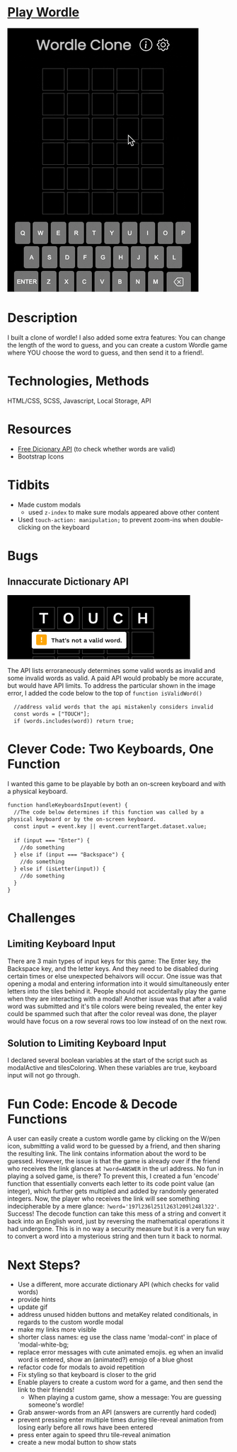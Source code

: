 # [Play Wordle](https://bestwordle.netlify.app/)

![wordle gif](./github-images/wordle-demo-1.gif)

# Description

I built a clone of wordle! I also added some extra features: You can change the length of the word to guess, and you can create a custom Wordle game where YOU choose the word to guess, and then send it to a friend!.

# Technologies, Methods

HTML/CSS, SCSS, Javascript, Local Storage, API

# Resources

- [Free Dicionary API](https://dictionaryapi.dev/) (to check whether words are valid)
- Bootstrap Icons

# Tidbits

- Made custom modals
  - used `z-index` to make sure modals appeared above other content
- Used `touch-action: manipulation;` to prevent zoom-ins when double-clicking on the keyboard

# Bugs

## Innaccurate Dictionary API

![invalid word](./github-images/bug-not-a-valid-word.png)

The API lists erroraneously determines some valid words as invalid and some invalid words as valid. A paid API would probably be more accurate, but would have API limits. To address the particular shown in the image error, I added the code below to the top of `function isValidWord()`

```
  //address valid words that the api mistakenly considers invalid
  const words = ["TOUCH"];
  if (words.includes(word)) return true;

```

# Clever Code: Two Keyboards, One Function

I wanted this game to be playable by both an on-screen keyboard and with a physical keyboard.

```
function handleKeyboardsInput(event) {
  //The code below determines if this function was called by a physical keyboard or by the on-screen keyboard.
  const input = event.key || event.currentTarget.dataset.value;

  if (input === "Enter") {
    //do something
  } else if (input === "Backspace") {
    //do something
  } else if (isLetter(input)) {
    //do something
  }
}
```

# Challenges

## Limiting Keyboard Input

There are 3 main types of input keys for this game: The Enter key, the Backspace key, and the letter keys. And they need to be disabled during certain times or else unexpected behaivors will occur. One issue was that opening a modal and entering information into it would simultaneously enter letters into the tiles behind it. People should not accidentally play the game when they are interacting with a modal! Another issue was that after a valid word was submitted and it's tile colors were being revealed, the enter key could be spammed such that after the color reveal was done, the player would have focus on a row several rows too low instead of on the next row.

## Solution to Limiting Keyboard Input

I declared several boolean variables at the start of the script such as modalActive and tilesColoring. When these variables are true, keyboard input will not go through.

# Fun Code: Encode & Decode Functions

A user can easily create a custom wordle game by clicking on the W/pen icon, submitting a valid word to be guessed by a friend, and then sharing the resulting link. The link contains information about the word to be guessed. However, the issue is that the game is already over if the friend who receives the link glances at `?word=ANSWER` in the url address. No fun in playing a solved game, is there? To prevent this, I created a fun 'encode' function that essentially converts each letter to its code point value (an integer), which further gets multipled and added by randomly generated integers. Now, the player who receives the link will see something indecipherable by a mere glance: `?word='197l236l251l263l209l248l322'`. Success! The decode function can take this mess of a string and convert it back into an English word, just by reversing the mathematical operations it had undergone. This is in no way a security measure but it is a very fun way to convert a word into a mysterious string and then turn it back to normal.

# Next Steps?

- Use a different, more accurate dictionary API (which checks for valid words)
- provide hints
- update gif
- address unused hidden buttons and metaKey related conditionals, in regards to the custom wordle modal
- make my links more visible
- shorter class names: eg use the class name 'modal-cont' in place of 'modal-white-bg;
- replace error messages with cute animated emojis. eg when an invalid word is entered, show an (animated?) emojo of a blue ghost
- refactor code for modals to avoid repetition
- Fix styling so that keyboard is closer to the grid
- Enable players to create a custom word for a game, and then send the link to their friends!
  - When playing a custom game, show a message: You are guessing someone's wordle!
- Grab answer-words from an API (answers are currently hard coded)
- prevent pressing enter multiple times during tile-reveal animation from losing early before all rows have been entered
- press enter again to speed thru tile-reveal animation
- create a new modal button to show stats

